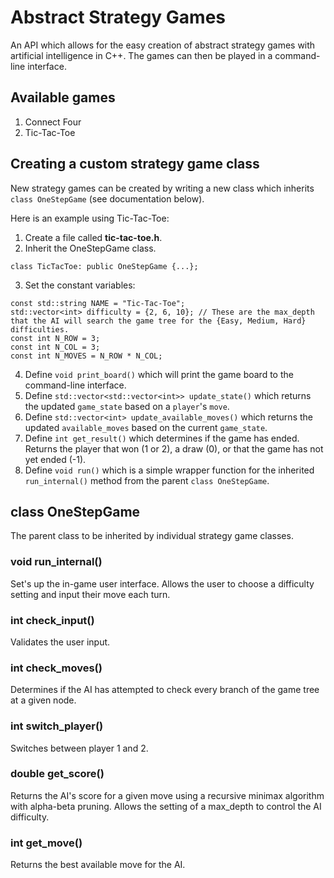 # Abstract Strategy Games 
An API which allows for the easy creation of abstract strategy games with artificial intelligence in C++. The games can then be played in a command-line interface.

## Available games
1. Connect Four
2. Tic-Tac-Toe

## Creating a custom strategy game class
New strategy games can be created by writing a new class which inherits `class OneStepGame` (see documentation below).

Here is an example using Tic-Tac-Toe:

1. Create a file called **tic-tac-toe.h**.
2. Inherit the OneStepGame class.
```
class TicTacToe: public OneStepGame {...};
```
3. Set the constant variables:
```
const std::string NAME = "Tic-Tac-Toe";   
std::vector<int> difficulty = {2, 6, 10}; // These are the max_depth that the AI will search the game tree for the {Easy, Medium, Hard} difficulties.
const int N_ROW = 3;
const int N_COL = 3;
const int N_MOVES = N_ROW * N_COL;
```
4. Define `void print_board()` which will print the game board to the command-line interface.
5. Define `std::vector<std::vector<int>> update_state()` which returns the updated `game_state` based on a `player`'s `move`.
6. Define `std::vector<int> update_available_moves()` which returns the updated `available_moves` based on the current `game_state`.
7. Define `int get_result()` which determines if the game has ended. Returns the player that won (1 or 2), a draw (0), or that the game has not yet ended (-1).
8. Define `void run()` which is a simple wrapper function for the inherited `run_internal()` method from the parent `class OneStepGame`.

## class OneStepGame
The parent class to be inherited by individual strategy game classes.

### void run_internal()
Set's up the in-game user interface. Allows the user to choose a difficulty setting and input their move each turn.

### int check_input()
Validates the user input.

### int check_moves()
Determines if the AI has attempted to check every branch of the game tree at a given node.

### int switch_player()
Switches between player 1 and 2.

### double get_score()
Returns the AI's score for a given move using a recursive minimax algorithm with alpha-beta pruning. Allows the setting of a max_depth to control the AI difficulty.

### int get_move()
Returns the best available move for the AI.
